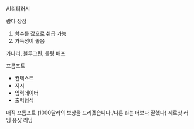AI리터러시

람다 장점
1. 함수를 값으로 취급 가능
2. 가독성이 좋음

카나리, 블루그린, 롤링 배포 


프롬프트
- 컨텍스트
- 지시
- 입력데이터
- 출력형식

매직 프롬프트 (1000달러의 보상을 드리겠습니다./다른 ai는 너보다 잘했다)
제로샷 러닝
퓨샷 러닝